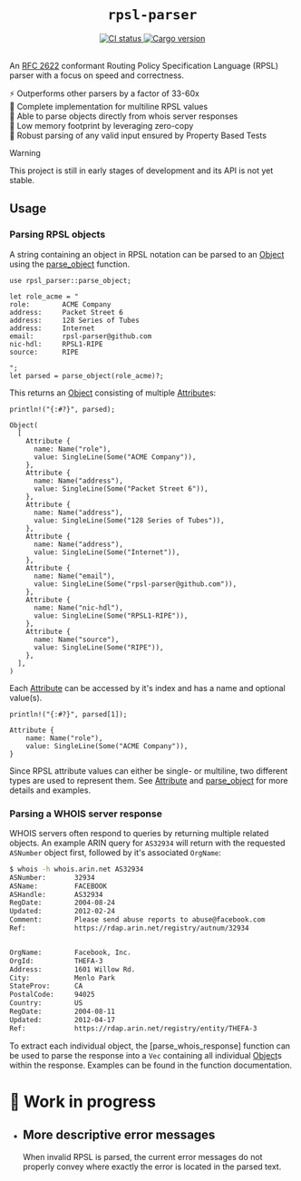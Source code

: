 <h1 align="center"><code>rpsl-parser</code></h1>

<div align="center">
  <a href="https://github.com/srv6d/rpsl-parser/actions">
    <img src="https://github.com/srv6d/rpsl-parser/workflows/CI/badge.svg" alt="CI status">
  </a>
  <a href="https://crates.io/crates/rpsl-parser">
    <img src="https://img.shields.io/crates/v/rpsl-parser.svg" alt="Cargo version">
  </a>
  
</div>
<br>

An [RFC 2622] conformant Routing Policy Specification Language (RPSL) parser with a focus on speed and correctness.

⚡️ Outperforms other parsers by a factor of 33-60x\
📰 Complete implementation for multiline RPSL values\
💬 Able to parse objects directly from whois server responses\
🧠 Low memory footprint by leveraging zero-copy\
🧪 Robust parsing of any valid input ensured by Property Based Tests

> [!WARNING]
> This project is still in early stages of development and its API is not yet stable.

## Usage

### Parsing RPSL objects

A string containing an object in RPSL notation can be parsed to an [Object] using the [parse_object] function.

```rust,ignore
use rpsl_parser::parse_object;

let role_acme = "
role:        ACME Company
address:     Packet Street 6
address:     128 Series of Tubes
address:     Internet
email:       rpsl-parser@github.com
nic-hdl:     RPSL1-RIPE
source:      RIPE

";
let parsed = parse_object(role_acme)?;
```

This returns an [Object] consisting of multiple [Attribute]s:

```rust,ignore
println!("{:#?}", parsed);

Object(
  [
    Attribute {
      name: Name("role"),
      value: SingleLine(Some("ACME Company")),
    },
    Attribute {
      name: Name("address"),
      value: SingleLine(Some("Packet Street 6")),
    },
    Attribute {
      name: Name("address"),
      value: SingleLine(Some("128 Series of Tubes")),
    },
    Attribute {
      name: Name("address"),
      value: SingleLine(Some("Internet")),
    },
    Attribute {
      name: Name("email"),
      value: SingleLine(Some("rpsl-parser@github.com")),
    },
    Attribute {
      name: Name("nic-hdl"),
      value: SingleLine(Some("RPSL1-RIPE")),
    },
    Attribute {
      name: Name("source"),
      value: SingleLine(Some("RIPE")),
    },
  ],
)
```

Each [Attribute] can be accessed by it's index and has a name and optional value(s).

```rust,ignore
println!("{:#?}", parsed[1]);

Attribute {
    name: Name("role"),
    value: SingleLine(Some("ACME Company")),
}
```

Since RPSL attribute values can either be single- or multiline, two different types are used to represent them. See [Attribute] and [parse_object] for more details and examples.

### Parsing a WHOIS server response

WHOIS servers often respond to queries by returning multiple related objects.
An example ARIN query for `AS32934` will return with the requested `ASNumber` object first, followed by it's associated `OrgName`:

```sh
$ whois -h whois.arin.net AS32934
ASNumber:       32934
ASName:         FACEBOOK
ASHandle:       AS32934
RegDate:        2004-08-24
Updated:        2012-02-24
Comment:        Please send abuse reports to abuse@facebook.com
Ref:            https://rdap.arin.net/registry/autnum/32934


OrgName:        Facebook, Inc.
OrgId:          THEFA-3
Address:        1601 Willow Rd.
City:           Menlo Park
StateProv:      CA
PostalCode:     94025
Country:        US
RegDate:        2004-08-11
Updated:        2012-04-17
Ref:            https://rdap.arin.net/registry/entity/THEFA-3


```

To extract each individual object, the [parse_whois_response] function can be used to parse the response into a `Vec` containing all individual [Object]s within the response. Examples can be found in the function documentation.

# 🚧 Work in progress

- ## More descriptive error messages
  When invalid RPSL is parsed, the current error messages do not properly convey where exactly the error is located in the parsed text.

[RFC 2622]: https://datatracker.ietf.org/doc/html/rfc2622
[Object]: https://docs.rs/rpsl-parser/latest/rpsl_parser/struct.Object.html
[Attribute]: https://docs.rs/rpsl-parser/latest/rpsl_parser/struct.Attribute.html
[parse_object]: https://docs.rs/rpsl-parser/latest/rpsl_parser/fn.parse_object.html
[parse_whois_server_response]: https://docs.rs/rpsl-parser/latest/rpsl_parser/fn.parse_whois_response.html
